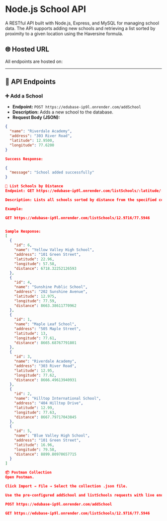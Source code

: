 # Node.js School API

A RESTful API built with Node.js, Express, and MySQL for managing school data. The API supports adding new schools and retrieving a list sorted by proximity to a given location using the Haversine formula.

## 🌐 Hosted URL

All endpoints are hosted on:


---

## 📌 API Endpoints

### ➕ Add a School

- **Endpoint:** `POST https://edubase-ip9l.onrender.com/addSchool`
- **Description:** Adds a new school to the database.
- **Request Body (JSON):**

```json
{
  "name": "Riverdale Academy",
  "address": "303 River Road",
  "latitude": 12.9500,
  "longitude": 77.6200
}

Success Response:

{
  "message": "School added successfully"
}

📍 List Schools by Distance
Endpoint: GET https://edubase-ip9l.onrender.com/listSchools/:latitude/:longitude

Description: Lists all schools sorted by distance from the specified coordinates.

Example:

GET https://edubase-ip9l.onrender.com/listSchools/12.9716/77.5946


Sample Response:
[
  {
    "id": 6,
    "name": "Yellow Valley High School",
    "address": "101 Green Street",
    "latitude": 22.96,
    "longitude": 57.58,
    "distance": 6718.32252126593
  },
  {
    "id": 4,
    "name": "Sunshine Public School",
    "address": "202 Sunshine Avenue",
    "latitude": 12.975,
    "longitude": 77.59,
    "distance": 8663.38611770962
  },
  {
    "id": 1,
    "name": "Maple Leaf School",
    "address": "505 Maple Street",
    "latitude": 13,
    "longitude": 77.61,
    "distance": 8665.68767791801
  },
  {
    "id": 3,
    "name": "Riverdale Academy",
    "address": "303 River Road",
    "latitude": 12.95,
    "longitude": 77.62,
    "distance": 8666.49613940931
  },
  {
    "id": 2,
    "name": "Hilltop International School",
    "address": "404 Hilltop Drive",
    "latitude": 12.99,
    "longitude": 77.63,
    "distance": 8667.79717043845
  },
  {
    "id": 5,
    "name": "Blue Valley High School",
    "address": "101 Green Street",
    "latitude": 16.96,
    "longitude": 79.58,
    "distance": 8899.80970657715
  }
]

📦 Postman Collection
Open Postman.

Click Import → File → Select the collection .json file.

Use the pre-configured addSchool and listSchools requests with live endpoints:

POST https://edubase-ip9l.onrender.com/addSchool

GET https://edubase-ip9l.onrender.com/listSchools/12.9716/77.5946
